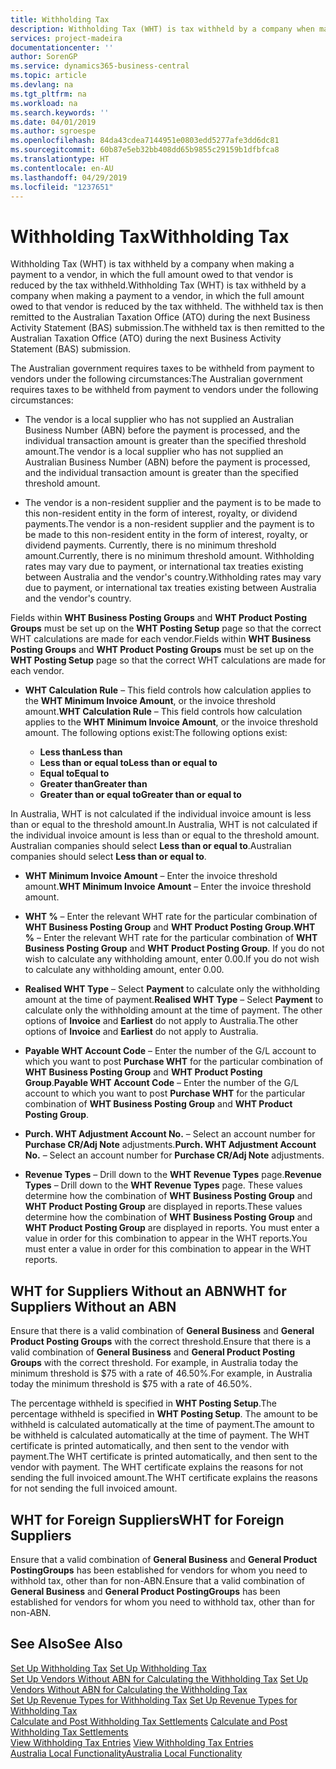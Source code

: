 ```yaml
---
title: Withholding Tax
description: Withholding Tax (WHT) is tax withheld by a company when making a payment to a vendor, in which the full amount owed to that vendor is reduced by the tax withheld. The withheld tax is then remitted to the Australian Taxation Office (ATO) during the next Business Activity Statement (BAS) submission.
services: project-madeira
documentationcenter: ''
author: SorenGP
ms.service: dynamics365-business-central
ms.topic: article
ms.devlang: na
ms.tgt_pltfrm: na
ms.workload: na
ms.search.keywords: ''
ms.date: 04/01/2019
ms.author: sgroespe
ms.openlocfilehash: 84da43cdea7144951e0803edd5277afe3dd6dc81
ms.sourcegitcommit: 60b87e5eb32bb408dd65b9855c29159b1dfbfca8
ms.translationtype: HT
ms.contentlocale: en-AU
ms.lasthandoff: 04/29/2019
ms.locfileid: "1237651"
---
```

# <a name="withholding-tax"></a><span data-ttu-id="125cd-104">Withholding Tax</span><span class="sxs-lookup"><span data-stu-id="125cd-104">Withholding Tax</span></span>
<span data-ttu-id="125cd-105">Withholding Tax (WHT) is tax withheld by a company when making a payment to a vendor, in which the full amount owed to that vendor is reduced by the tax withheld.</span><span class="sxs-lookup"><span data-stu-id="125cd-105">Withholding Tax (WHT) is tax withheld by a company when making a payment to a vendor, in which the full amount owed to that vendor is reduced by the tax withheld.</span></span> <span data-ttu-id="125cd-106">The withheld tax is then remitted to the Australian Taxation Office (ATO) during the next Business Activity Statement (BAS) submission.</span><span class="sxs-lookup"><span data-stu-id="125cd-106">The withheld tax is then remitted to the Australian Taxation Office (ATO) during the next Business Activity Statement (BAS) submission.</span></span>  

<span data-ttu-id="125cd-107">The Australian government requires taxes to be withheld from payment to vendors under the following circumstances:</span><span class="sxs-lookup"><span data-stu-id="125cd-107">The Australian government requires taxes to be withheld from payment to vendors under the following circumstances:</span></span>  

-   <span data-ttu-id="125cd-108">The vendor is a local supplier who has not supplied an Australian Business Number (ABN) before the payment is processed, and the individual transaction amount is greater than the specified threshold amount.</span><span class="sxs-lookup"><span data-stu-id="125cd-108">The vendor is a local supplier who has not supplied an Australian Business Number (ABN) before the payment is processed, and the individual transaction amount is greater than the specified threshold amount.</span></span>  

-   <span data-ttu-id="125cd-109">The vendor is a non-resident supplier and the payment is to be made to this non-resident entity in the form of interest, royalty, or dividend payments.</span><span class="sxs-lookup"><span data-stu-id="125cd-109">The vendor is a non-resident supplier and the payment is to be made to this non-resident entity in the form of interest, royalty, or dividend payments.</span></span> <span data-ttu-id="125cd-110">Currently, there is no minimum threshold amount.</span><span class="sxs-lookup"><span data-stu-id="125cd-110">Currently, there is no minimum threshold amount.</span></span> <span data-ttu-id="125cd-111">Withholding rates may vary due to payment, or international tax treaties existing between Australia and the vendor's country.</span><span class="sxs-lookup"><span data-stu-id="125cd-111">Withholding rates may vary due to payment, or international tax treaties existing between Australia and the vendor's country.</span></span>  

<span data-ttu-id="125cd-112">Fields within **WHT Business Posting Groups** and **WHT Product Posting Groups** must be set up on the **WHT Posting Setup** page so that the correct WHT calculations are made for each vendor.</span><span class="sxs-lookup"><span data-stu-id="125cd-112">Fields within **WHT Business Posting Groups** and **WHT Product Posting Groups** must be set up on the **WHT Posting Setup** page so that the correct WHT calculations are made for each vendor.</span></span>  

-   <span data-ttu-id="125cd-113">**WHT Calculation Rule** – This field controls how calculation applies to the **WHT Minimum Invoice Amount**, or the invoice threshold amount.</span><span class="sxs-lookup"><span data-stu-id="125cd-113">**WHT Calculation Rule** – This field controls how calculation applies to the **WHT Minimum Invoice Amount**, or the invoice threshold amount.</span></span> <span data-ttu-id="125cd-114">The following options exist:</span><span class="sxs-lookup"><span data-stu-id="125cd-114">The following options exist:</span></span>  

    - <span data-ttu-id="125cd-115">**Less than**</span><span class="sxs-lookup"><span data-stu-id="125cd-115">**Less than**</span></span>  
    - <span data-ttu-id="125cd-116">**Less than or equal to**</span><span class="sxs-lookup"><span data-stu-id="125cd-116">**Less than or equal to**</span></span>  
    - <span data-ttu-id="125cd-117">**Equal to**</span><span class="sxs-lookup"><span data-stu-id="125cd-117">**Equal to**</span></span>  
    - <span data-ttu-id="125cd-118">**Greater than**</span><span class="sxs-lookup"><span data-stu-id="125cd-118">**Greater than**</span></span>  
    - <span data-ttu-id="125cd-119">**Greater than or equal to**</span><span class="sxs-lookup"><span data-stu-id="125cd-119">**Greater than or equal to**</span></span>  

<span data-ttu-id="125cd-120">In Australia, WHT is not calculated if the individual invoice amount is less than or equal to the threshold amount.</span><span class="sxs-lookup"><span data-stu-id="125cd-120">In Australia, WHT is not calculated if the individual invoice amount is less than or equal to the threshold amount.</span></span> <span data-ttu-id="125cd-121">Australian companies should select **Less than or equal to**.</span><span class="sxs-lookup"><span data-stu-id="125cd-121">Australian companies should select **Less than or equal to**.</span></span>  

- <span data-ttu-id="125cd-122">**WHT Minimum Invoice Amount** – Enter the invoice threshold amount.</span><span class="sxs-lookup"><span data-stu-id="125cd-122">**WHT Minimum Invoice Amount** – Enter the invoice threshold amount.</span></span>  

- <span data-ttu-id="125cd-123">**WHT %** – Enter the relevant WHT rate for the particular combination of **WHT Business Posting Group** and **WHT Product Posting Group**.</span><span class="sxs-lookup"><span data-stu-id="125cd-123">**WHT %** – Enter the relevant WHT rate for the particular combination of **WHT Business Posting Group** and **WHT Product Posting Group**.</span></span> <span data-ttu-id="125cd-124">If you do not wish to calculate any withholding amount, enter 0.00.</span><span class="sxs-lookup"><span data-stu-id="125cd-124">If you do not wish to calculate any withholding amount, enter 0.00.</span></span>  

- <span data-ttu-id="125cd-125">**Realised WHT Type** – Select **Payment** to calculate only the withholding amount at the time of payment.</span><span class="sxs-lookup"><span data-stu-id="125cd-125">**Realised WHT Type** – Select **Payment** to calculate only the withholding amount at the time of payment.</span></span> <span data-ttu-id="125cd-126">The other options of **Invoice** and **Earliest** do not apply to Australia.</span><span class="sxs-lookup"><span data-stu-id="125cd-126">The other options of **Invoice** and **Earliest** do not apply to Australia.</span></span>  

- <span data-ttu-id="125cd-127">**Payable WHT Account Code** – Enter the number of the G/L account to which you want to post **Purchase WHT** for the particular combination of **WHT Business Posting Group** and **WHT Product Posting Group**.</span><span class="sxs-lookup"><span data-stu-id="125cd-127">**Payable WHT Account Code** – Enter the number of the G/L account to which you want to post **Purchase WHT** for the particular combination of **WHT Business Posting Group** and **WHT Product Posting Group**.</span></span>  

- <span data-ttu-id="125cd-128">**Purch. WHT Adjustment Account No.** – Select an account number for **Purchase CR/Adj Note** adjustments.</span><span class="sxs-lookup"><span data-stu-id="125cd-128">**Purch. WHT Adjustment Account No.** – Select an account number for **Purchase CR/Adj Note** adjustments.</span></span>  

- <span data-ttu-id="125cd-129">**Revenue Types** – Drill down to the **WHT Revenue Types** page.</span><span class="sxs-lookup"><span data-stu-id="125cd-129">**Revenue Types** – Drill down to the **WHT Revenue Types** page.</span></span> <span data-ttu-id="125cd-130">These values determine how the combination of **WHT Business Posting Group** and **WHT Product Posting Group** are displayed in reports.</span><span class="sxs-lookup"><span data-stu-id="125cd-130">These values determine how the combination of **WHT Business Posting Group** and **WHT Product Posting Group** are displayed in reports.</span></span> <span data-ttu-id="125cd-131">You must enter a value in order for this combination to appear in the WHT reports.</span><span class="sxs-lookup"><span data-stu-id="125cd-131">You must enter a value in order for this combination to appear in the WHT reports.</span></span>  

## <a name="wht-for-suppliers-without-an-abn"></a><span data-ttu-id="125cd-132">WHT for Suppliers Without an ABN</span><span class="sxs-lookup"><span data-stu-id="125cd-132">WHT for Suppliers Without an ABN</span></span>  
<span data-ttu-id="125cd-133">Ensure that there is a valid combination of **General Business** and **General Product Posting Groups** with the correct threshold.</span><span class="sxs-lookup"><span data-stu-id="125cd-133">Ensure that there is a valid combination of **General Business** and **General Product Posting Groups** with the correct threshold.</span></span> <span data-ttu-id="125cd-134">For example, in Australia today the minimum threshold is $75 with a rate of 46.50%.</span><span class="sxs-lookup"><span data-stu-id="125cd-134">For example, in Australia today the minimum threshold is $75 with a rate of 46.50%.</span></span>  

<span data-ttu-id="125cd-135">The percentage withheld is specified in **WHT Posting Setup**.</span><span class="sxs-lookup"><span data-stu-id="125cd-135">The percentage withheld is specified in **WHT Posting Setup**.</span></span> <span data-ttu-id="125cd-136">The amount to be withheld is calculated automatically at the time of payment.</span><span class="sxs-lookup"><span data-stu-id="125cd-136">The amount to be withheld is calculated automatically at the time of payment.</span></span> <span data-ttu-id="125cd-137">The WHT certificate is printed automatically, and then sent to the vendor with payment.</span><span class="sxs-lookup"><span data-stu-id="125cd-137">The WHT certificate is printed automatically, and then sent to the vendor with payment.</span></span> <span data-ttu-id="125cd-138">The WHT certificate explains the reasons for not sending the full invoiced amount.</span><span class="sxs-lookup"><span data-stu-id="125cd-138">The WHT certificate explains the reasons for not sending the full invoiced amount.</span></span>  

## <a name="wht-for-foreign-suppliers"></a><span data-ttu-id="125cd-139">WHT for Foreign Suppliers</span><span class="sxs-lookup"><span data-stu-id="125cd-139">WHT for Foreign Suppliers</span></span>  
<span data-ttu-id="125cd-140">Ensure that a valid combination of **General Business** and **General Product PostingGroups** has been established for vendors for whom you need to withhold tax, other than for non-ABN.</span><span class="sxs-lookup"><span data-stu-id="125cd-140">Ensure that a valid combination of **General Business** and **General Product PostingGroups** has been established for vendors for whom you need to withhold tax, other than for non-ABN.</span></span>  

## <a name="see-also"></a><span data-ttu-id="125cd-141">See Also</span><span class="sxs-lookup"><span data-stu-id="125cd-141">See Also</span></span>  
 <span data-ttu-id="125cd-142">[Set Up Withholding Tax](how-to-set-up-withholding-tax.md) </span><span class="sxs-lookup"><span data-stu-id="125cd-142">[Set Up Withholding Tax](how-to-set-up-withholding-tax.md) </span></span>  
 <span data-ttu-id="125cd-143">[Set Up Vendors Without ABN for Calculating the Withholding Tax](how-to-set-up-vendors-without-abn-for-calculating-the-withholding-tax.md) </span><span class="sxs-lookup"><span data-stu-id="125cd-143">[Set Up Vendors Without ABN for Calculating the Withholding Tax](how-to-set-up-vendors-without-abn-for-calculating-the-withholding-tax.md) </span></span>  
 <span data-ttu-id="125cd-144">[Set Up Revenue Types for Withholding Tax](how-to-set-up-revenue-types-for-withholding-tax.md) </span><span class="sxs-lookup"><span data-stu-id="125cd-144">[Set Up Revenue Types for Withholding Tax](how-to-set-up-revenue-types-for-withholding-tax.md) </span></span>  
 <span data-ttu-id="125cd-145">[Calculate and Post Withholding Tax Settlements](how-to-calculate-and-post-withholding-tax-settlements.md) </span><span class="sxs-lookup"><span data-stu-id="125cd-145">[Calculate and Post Withholding Tax Settlements](how-to-calculate-and-post-withholding-tax-settlements.md) </span></span>  
 <span data-ttu-id="125cd-146">[View Withholding Tax Entries](how-to-view-withholding-tax-entries.md) </span><span class="sxs-lookup"><span data-stu-id="125cd-146">[View Withholding Tax Entries](how-to-view-withholding-tax-entries.md) </span></span>  
 [<span data-ttu-id="125cd-147">Australia Local Functionality</span><span class="sxs-lookup"><span data-stu-id="125cd-147">Australia Local Functionality</span></span>](australia-local-functionality.md)
